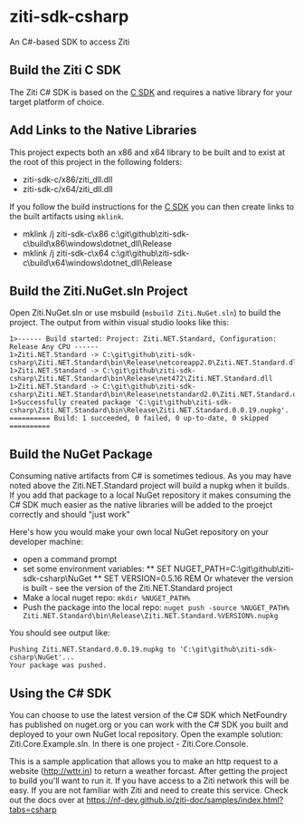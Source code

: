 # ziti-sdk-csharp

An C#-based SDK to access Ziti 

## Build the Ziti C SDK

The Ziti C# SDK is based on the [C SDK](https://github.com/nf-dev/ziti-sdk-c) and requires a native library for your target platform of choice.

## Add Links to the Native Libraries

This project expects both an x86 and x64 library to be built and to exist at the root of this project in the following folders:

* ziti-sdk-c/x86/ziti_dll.dll
* ziti-sdk-c/x64/ziti_dll.dll

If you follow the build instructions for the [C SDK](https://github.com/nf-dev/ziti-sdk-c) you can then create 
links to the built artifacts using `mklink`.

* mklink /j ziti-sdk-c\x86 c:\git\github\ziti-sdk-c\build\x86\windows\dotnet_dll\Release
* mklink /j ziti-sdk-c\x64 c:\git\github\ziti-sdk-c\build\x64\windows\dotnet_dll\Release

## Build the Ziti.NuGet.sln Project

Open Ziti.NuGet.sln or use msbuild (`msbuild Ziti.NuGet.sln`) to build the project. The output from within visual studio looks like this:

    1>------ Build started: Project: Ziti.NET.Standard, Configuration: Release Any CPU ------
    1>Ziti.NET.Standard -> C:\git\github\ziti-sdk-csharp\Ziti.NET.Standard\bin\Release\netcoreapp2.0\Ziti.NET.Standard.dll
    1>Ziti.NET.Standard -> C:\git\github\ziti-sdk-csharp\Ziti.NET.Standard\bin\Release\net472\Ziti.NET.Standard.dll
    1>Ziti.NET.Standard -> C:\git\github\ziti-sdk-csharp\Ziti.NET.Standard\bin\Release\netstandard2.0\Ziti.NET.Standard.dll
    1>Successfully created package 'C:\git\github\ziti-sdk-csharp\Ziti.NET.Standard\bin\Release\Ziti.NET.Standard.0.0.19.nupkg'.
    ========== Build: 1 succeeded, 0 failed, 0 up-to-date, 0 skipped ==========

## Build the NuGet Package

Consuming native artifacts from C# is sometimes tedious. As you may have noted above the Ziti.NET.Standard project will build a nupkg when it builds.
If you add that package to a local NuGet repository it makes consuming the C# SDK much easier as the native libraries will be added to the proejct
correctly and should "just work"

Here's how you would make your own local NuGet repository on your developer machine:

* open a command prompt
* set some environment variables:
** SET NUGET_PATH=C:\git\github\ziti-sdk-csharp\NuGet
** SET VERSION=0.5.16  REM Or whatever the version is built - see the version of the Ziti.NET.Standard project
* Make a local nuget repo: `mkdir %NUGET_PATH%`
* Push the package into the local repo: `nuget push -source %NUGET_PATH% Ziti.NET.Standard\bin\Release\Ziti.NET.Standard.%VERSION%.nupkg`

You should see output like:

    Pushing Ziti.NET.Standard.0.0.19.nupkg to 'C:\git\github\ziti-sdk-csharp\NuGet'...
    Your package was pushed.

## Using the C# SDK

You can choose to use the latest version of the C# SDK which NetFoundry has published on nuget.org or you can 
work with the C# SDK you built and deployed to your own NuGet local repository. Open the example 
solution: Ziti.Core.Example.sln. In there is one project - Ziti.Core.Console. 

This is a sample application that allows you to make an http request to a website (http://wttr.in) to return 
a weather forcast.  After getting the project to build you'll want to run it. If you have access to a Ziti network
this will be easy. If you are not familiar with Ziti and need to create this service. Check out the docs 
over at https://nf-dev.github.io/ziti-doc/samples/index.html?tabs=csharp


